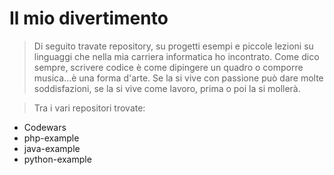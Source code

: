 # Il mio divertimento

> Di seguito travate repository, su progetti esempi e piccole lezioni su linguaggi che nella mia carriera informatica ho incontrato. Come dico sempre, scrivere codice è come dipingere un quadro o comporre musica...è una forma d'arte. Se la si vive con passione può dare molte soddisfazioni, se la si vive come lavoro, prima o poi la si mollerà.

> Tra i vari repositori trovate:

- Codewars
- php-example
- java-example
- python-example
